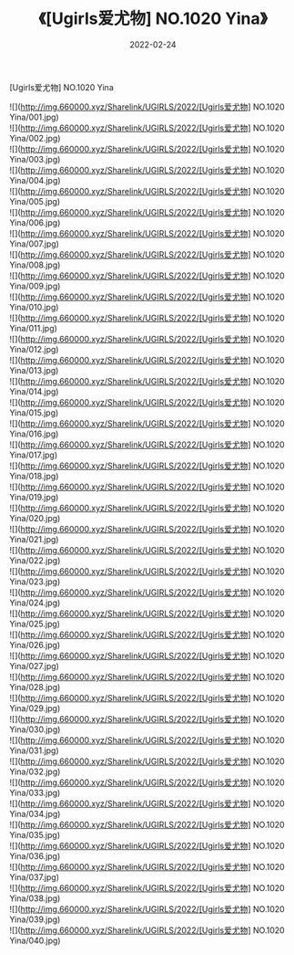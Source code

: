 ﻿---
layout: post
title:  《[Ugirls爱尤物] NO.1020 Yina》
date:   2022-02-24
img: http://img.660000.xyz/Sharelink/UGIRLS/2022/[Ugirls爱尤物] NO.1020 Yina/000.jpg
categories: [美女, 清纯, 唯美]
---

[Ugirls爱尤物] NO.1020 Yina

 ![](http://img.660000.xyz/Sharelink/UGIRLS/2022/[Ugirls爱尤物] NO.1020 Yina/001.jpg) <br>![](http://img.660000.xyz/Sharelink/UGIRLS/2022/[Ugirls爱尤物] NO.1020 Yina/002.jpg) <br>![](http://img.660000.xyz/Sharelink/UGIRLS/2022/[Ugirls爱尤物] NO.1020 Yina/003.jpg) <br>![](http://img.660000.xyz/Sharelink/UGIRLS/2022/[Ugirls爱尤物] NO.1020 Yina/004.jpg) <br>![](http://img.660000.xyz/Sharelink/UGIRLS/2022/[Ugirls爱尤物] NO.1020 Yina/005.jpg) <br>![](http://img.660000.xyz/Sharelink/UGIRLS/2022/[Ugirls爱尤物] NO.1020 Yina/006.jpg) <br>![](http://img.660000.xyz/Sharelink/UGIRLS/2022/[Ugirls爱尤物] NO.1020 Yina/007.jpg) <br>![](http://img.660000.xyz/Sharelink/UGIRLS/2022/[Ugirls爱尤物] NO.1020 Yina/008.jpg) <br>![](http://img.660000.xyz/Sharelink/UGIRLS/2022/[Ugirls爱尤物] NO.1020 Yina/009.jpg) <br>![](http://img.660000.xyz/Sharelink/UGIRLS/2022/[Ugirls爱尤物] NO.1020 Yina/010.jpg) <br>![](http://img.660000.xyz/Sharelink/UGIRLS/2022/[Ugirls爱尤物] NO.1020 Yina/011.jpg) <br>![](http://img.660000.xyz/Sharelink/UGIRLS/2022/[Ugirls爱尤物] NO.1020 Yina/012.jpg) <br>![](http://img.660000.xyz/Sharelink/UGIRLS/2022/[Ugirls爱尤物] NO.1020 Yina/013.jpg) <br>![](http://img.660000.xyz/Sharelink/UGIRLS/2022/[Ugirls爱尤物] NO.1020 Yina/014.jpg) <br>![](http://img.660000.xyz/Sharelink/UGIRLS/2022/[Ugirls爱尤物] NO.1020 Yina/015.jpg) <br>![](http://img.660000.xyz/Sharelink/UGIRLS/2022/[Ugirls爱尤物] NO.1020 Yina/016.jpg) <br>![](http://img.660000.xyz/Sharelink/UGIRLS/2022/[Ugirls爱尤物] NO.1020 Yina/017.jpg) <br>![](http://img.660000.xyz/Sharelink/UGIRLS/2022/[Ugirls爱尤物] NO.1020 Yina/018.jpg) <br>![](http://img.660000.xyz/Sharelink/UGIRLS/2022/[Ugirls爱尤物] NO.1020 Yina/019.jpg) <br>![](http://img.660000.xyz/Sharelink/UGIRLS/2022/[Ugirls爱尤物] NO.1020 Yina/020.jpg) <br>![](http://img.660000.xyz/Sharelink/UGIRLS/2022/[Ugirls爱尤物] NO.1020 Yina/021.jpg) <br>![](http://img.660000.xyz/Sharelink/UGIRLS/2022/[Ugirls爱尤物] NO.1020 Yina/022.jpg) <br>![](http://img.660000.xyz/Sharelink/UGIRLS/2022/[Ugirls爱尤物] NO.1020 Yina/023.jpg) <br>![](http://img.660000.xyz/Sharelink/UGIRLS/2022/[Ugirls爱尤物] NO.1020 Yina/024.jpg) <br>![](http://img.660000.xyz/Sharelink/UGIRLS/2022/[Ugirls爱尤物] NO.1020 Yina/025.jpg) <br>![](http://img.660000.xyz/Sharelink/UGIRLS/2022/[Ugirls爱尤物] NO.1020 Yina/026.jpg) <br>![](http://img.660000.xyz/Sharelink/UGIRLS/2022/[Ugirls爱尤物] NO.1020 Yina/027.jpg) <br>![](http://img.660000.xyz/Sharelink/UGIRLS/2022/[Ugirls爱尤物] NO.1020 Yina/028.jpg) <br>![](http://img.660000.xyz/Sharelink/UGIRLS/2022/[Ugirls爱尤物] NO.1020 Yina/029.jpg) <br>![](http://img.660000.xyz/Sharelink/UGIRLS/2022/[Ugirls爱尤物] NO.1020 Yina/030.jpg) <br>![](http://img.660000.xyz/Sharelink/UGIRLS/2022/[Ugirls爱尤物] NO.1020 Yina/031.jpg) <br>![](http://img.660000.xyz/Sharelink/UGIRLS/2022/[Ugirls爱尤物] NO.1020 Yina/032.jpg) <br>![](http://img.660000.xyz/Sharelink/UGIRLS/2022/[Ugirls爱尤物] NO.1020 Yina/033.jpg) <br>![](http://img.660000.xyz/Sharelink/UGIRLS/2022/[Ugirls爱尤物] NO.1020 Yina/034.jpg) <br>![](http://img.660000.xyz/Sharelink/UGIRLS/2022/[Ugirls爱尤物] NO.1020 Yina/035.jpg) <br>![](http://img.660000.xyz/Sharelink/UGIRLS/2022/[Ugirls爱尤物] NO.1020 Yina/036.jpg) <br>![](http://img.660000.xyz/Sharelink/UGIRLS/2022/[Ugirls爱尤物] NO.1020 Yina/037.jpg) <br>![](http://img.660000.xyz/Sharelink/UGIRLS/2022/[Ugirls爱尤物] NO.1020 Yina/038.jpg) <br>![](http://img.660000.xyz/Sharelink/UGIRLS/2022/[Ugirls爱尤物] NO.1020 Yina/039.jpg) <br>![](http://img.660000.xyz/Sharelink/UGIRLS/2022/[Ugirls爱尤物] NO.1020 Yina/040.jpg) <br>